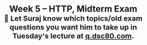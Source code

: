 ---
title: Week 5 – HTTP, Midterm Exam<br><small>🚨 Let Suraj know which topics/old exam questions you want him to take up in Tuesday's lecture at <a href="https://docs.google.com/forms/d/e/1FAIpQLScWbVZv9hBv-wX-ItKHUVRnkPMMtfJZVfErKE9GS7_8dFcRBQ/viewform"><b>q.dsc80.com</b></a>.</small>
weekNumber: 5
days:
  - date: '2024-02-05'
    events:
      - name: LAB 4
        url: https://github.com/dsc-courses/dsc80-2024-wi/blob/main/labs/lab04/lab.ipynb
        type: lab
        title: <b>Hypothesis and Permutation Testing</b>
  - date: '2024-02-06'
    events:
      - name: LEC 9
        type: lecture
        title: HTTP Basics, Midterm Review
        podcast: https://podcast.ucsd.edu/watch/wi24/dsc80_a00/9
        url: resources/lectures/lec09/lec09.html
        filled: resources/lectures/lec09/lec09-filled.html
        reading: >
          [Ch. 14.2-14.4](https://learningds.org/ch/14/web_json.html)
      - name: PROJ 2
        url: https://github.com/dsc-courses/dsc80-2024-wi/blob/main/projects/proj02/project.ipynb
        type: proj
        title: <b>Loan Applications 💸 (Checkpoint)</b>

  - date: '2024-02-07'
    events:
      - name: DISC 5
        type: disc
        title: Lab 4 Reflection
  - date: '2024-02-08'
    events:
      - name: EXAM
        type: exam
        title: <b>Midterm Exam (in person, during lecture)</b>
        # url: resources/midterm-RELEASE.pdf
        # reading: >
        #   [Solutions](resources/midterm-SOLUTIONS.pdf)
---